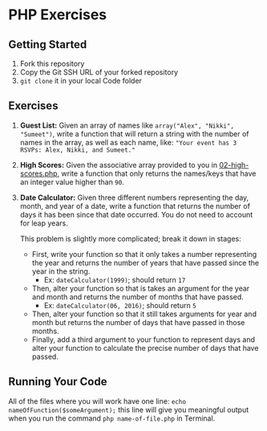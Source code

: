 # PHP Exercises

## Getting Started

1. Fork this repository
2. Copy the Git SSH URL of your forked repository
3. `git clone` it in your local Code folder

## Exercises

1. **Guest List:** Given an array of names like `array("Alex", "Nikki", "Sumeet")`, write a function that will return a string with the number of names in the array, as well as each name, like: `"Your event has 3 RSVPs: Alex, Nikki, and Sumeet."`

2. **High Scores:** Given the associative array provided to you in [02-high-scores.php](./02-high-scores.php), write a function that only returns the names/keys that have an integer value higher than `90`.

3. **Date Calculator:** Given three different numbers representing the day, month, and year of a date, write a function that returns the number of days it has been since that date occurred. You do not need to account for leap years. 

    This problem is slightly more complicated; break it down in stages:

     - First, write your function so that it only takes a number representing the year and returns the number of years that have passed since the year in the string.
        + Ex: `dateCalculator(1999)`; should return `17`
     - Then, alter your function so that is takes an argument for the year and month and returns the number of months that have passed.
        + Ex: `dateCalculator(06, 2016)`; should return `5`
     - Then, alter your function so that it still takes arguments for year and month but returns the number of days that have passed in those months. 
     - Finally, add a third argument to your function to represent days and alter your function to calculate the precise number of days that have passed.

## Running Your Code

All of the files where you will work have one line: `echo nameOfFunction($someArgument);` this line will give you meaningful output when you run the command `php name-of-file.php` in Terminal.

